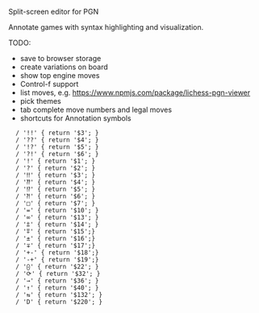 Split-screen editor for PGN

Annotate games with syntax highlighting and visualization.

TODO:

- save to browser storage
- create variations on board
- show top engine moves
- Control-f support
- list moves, e.g. https://www.npmjs.com/package/lichess-pgn-viewer
- pick themes
- tab complete move numbers and legal moves
- shortcuts for Annotation symbols

```
  / '!!' { return '$3'; }
  / '??' { return '$4'; }
  / '!?' { return '$5'; }
  / '?!' { return '$6'; }
  / '!' { return '$1'; }
  / '?' { return '$2'; }
  / '‼' { return '$3'; }
  / '⁇' { return '$4'; }
  / '⁉' { return '$5'; }
  / '⁈' { return '$6'; }
  / '□' { return '$7'; }
  / '=' { return '$10'; }
  / '∞' { return '$13'; }
  / '⩲' { return '$14'; }
  / '⩱' { return '$15';}
  / '±' { return '$16';}
  / '∓' { return '$17';}
  / '+-' { return '$18';}
  / '-+' { return '$19';}
  / '⨀' { return '$22'; }
  / '⟳' { return '$32'; }
  / '→' { return '$36'; }
  / '↑' { return '$40'; }
  / '⇆' { return '$132'; }
  / 'D' { return '$220'; }
```
